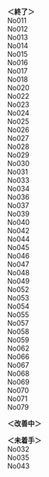 __＜終了＞__  
No011  
No012  
No013  
No014  
No015  
No016  
No017  
No018  
No020  
No022  
No023  
No024  
No025  
No026  
No027  
No028  
No029  
No030  
No031  
No033  
No034  
No036  
No037   
No039  
No040  
No042  
No044  
No045  
No046  
No047  
No048  
No049  
No052  
No053  
No054  
No055  
No057  
No058  
No059  
No062  
No066  
No067  
No068  
No069  
No070  
No071  
No079

__＜改善中＞__       

__＜未着手＞__  
No032  
No035  
No043  